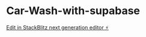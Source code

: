 # Car-Wash-with-supabase

[Edit in StackBlitz next generation editor ⚡️](https://stackblitz.com/~/github.com/Marleonz/Car-Wash-with-supabase)